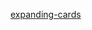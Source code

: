
[expanding-cards](https://user-images.githubusercontent.com/8887734/109833005-83ee1b80-7c06-11eb-9efb-aec186200952.gif)
